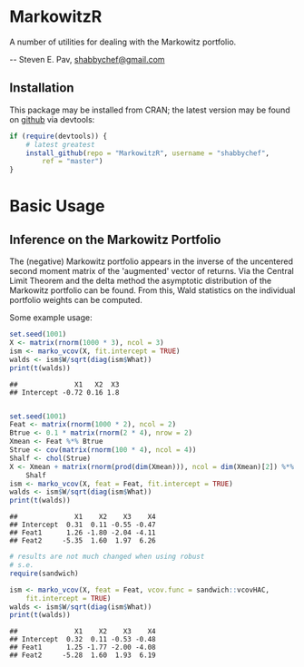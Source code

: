 


# MarkowitzR

A number of utilities for dealing with the Markowitz portfolio.

-- Steven E. Pav, shabbychef@gmail.com

## Installation

This package may be installed from CRAN; the latest version may be
found on [github](https://www.github.com/shabbychef/MarkowitzR "MarkowitzR")
via devtools:


```r
if (require(devtools)) {
    # latest greatest
    install_github(repo = "MarkowitzR", username = "shabbychef", 
        ref = "master")
}
```


# Basic Usage

## Inference on the Markowitz Portfolio

The (negative) Markowitz portfolio appears in the inverse of
the uncentered second moment matrix of the 'augmented' vector
of returns. Via the Central Limit Theorem and the delta method
the asymptotic distribution of the Markowitz portfolio can
be found. From this, Wald statistics on the individual portfolio
weights can be computed. 

Some example usage:


```r
set.seed(1001)
X <- matrix(rnorm(1000 * 3), ncol = 3)
ism <- marko_vcov(X, fit.intercept = TRUE)
walds <- ism$W/sqrt(diag(ism$What))
print(t(walds))
```

```
##              X1   X2  X3
## Intercept -0.72 0.16 1.8
```

```r

set.seed(1001)
Feat <- matrix(rnorm(1000 * 2), ncol = 2)
Btrue <- 0.1 * matrix(rnorm(2 * 4), nrow = 2)
Xmean <- Feat %*% Btrue
Strue <- cov(matrix(rnorm(100 * 4), ncol = 4))
Shalf <- chol(Strue)
X <- Xmean + matrix(rnorm(prod(dim(Xmean))), ncol = dim(Xmean)[2]) %*% 
    Shalf
ism <- marko_vcov(X, feat = Feat, fit.intercept = TRUE)
walds <- ism$W/sqrt(diag(ism$What))
print(t(walds))
```

```
##              X1    X2    X3    X4
## Intercept  0.31  0.11 -0.55 -0.47
## Feat1      1.26 -1.80 -2.04 -4.11
## Feat2     -5.35  1.60  1.97  6.26
```

```r
# results are not much changed when using robust
# s.e.
require(sandwich)

ism <- marko_vcov(X, feat = Feat, vcov.func = sandwich::vcovHAC, 
    fit.intercept = TRUE)
walds <- ism$W/sqrt(diag(ism$What))
print(t(walds))
```

```
##              X1    X2    X3    X4
## Intercept  0.32  0.11 -0.53 -0.48
## Feat1      1.25 -1.77 -2.00 -4.08
## Feat2     -5.28  1.60  1.93  6.19
```

